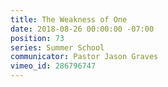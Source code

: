 ```yaml
---
title: The Weakness of One
date: 2018-08-26 00:00:00 -07:00
position: 73
series: Summer School
communicator: Pastor Jason Graves
vimeo_id: 286796747
---
```


